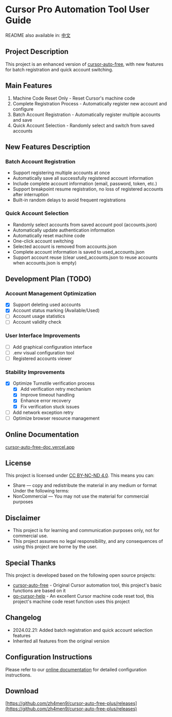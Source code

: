 # Cursor Pro Automation Tool User Guide

README also available in: [中文](./README.md)

## Project Description
This project is an enhanced version of [cursor-auto-free](https://github.com/chengazhen/cursor-auto-free), with new features for batch registration and quick account switching.

## Main Features
1. Machine Code Reset Only - Reset Cursor's machine code
2. Complete Registration Process - Automatically register new account and configure
3. Batch Account Registration - Automatically register multiple accounts and save
4. Quick Account Selection - Randomly select and switch from saved accounts

## New Features Description

### Batch Account Registration
- Support registering multiple accounts at once
- Automatically save all successfully registered account information
- Include complete account information (email, password, token, etc.)
- Support breakpoint resume registration, no loss of registered accounts after interruption
- Built-in random delays to avoid frequent registrations

### Quick Account Selection
- Randomly select accounts from saved account pool (accounts.json)
- Automatically update authentication information
- Automatically reset machine code
- One-click account switching
- Selected account is removed from accounts.json
- Complete account information is saved to used_accounts.json
- Support account reuse (clear used_accounts.json to reuse accounts when accounts.json is empty)

## Development Plan (TODO)

### Account Management Optimization
- [x] Support deleting used accounts
- [x] Account status marking (Available/Used)
- [ ] Account usage statistics
- [ ] Account validity check

### User Interface Improvements
- [ ] Add graphical configuration interface
- [ ] .env visual configuration tool
- [ ] Registered accounts viewer

### Stability Improvements
- [x] Optimize Turnstile verification process
  - [x] Add verification retry mechanism
  - [x] Improve timeout handling
  - [x] Enhance error recovery
  - [x] Fix verification stuck issues
- [ ] Add network exception retry
- [ ] Optimize browser resource management

## Online Documentation
[cursor-auto-free-doc.vercel.app](https://cursor-auto-free-doc.vercel.app)

## License
This project is licensed under [CC BY-NC-ND 4.0](https://creativecommons.org/licenses/by-nc-nd/4.0/).
This means you can:
- Share — copy and redistribute the material in any medium or format
Under the following terms:
- NonCommercial — You may not use the material for commercial purposes

## Disclaimer
- This project is for learning and communication purposes only, not for commercial use.
- This project assumes no legal responsibility, and any consequences of using this project are borne by the user.

## Special Thanks
This project is developed based on the following open source projects:

- [cursor-auto-free](https://github.com/chengazhen/cursor-auto-free) - Original Cursor automation tool, this project's basic functions are based on it
- [go-cursor-help](https://github.com/yuaotian/go-cursor-help) - An excellent Cursor machine code reset tool, this project's machine code reset function uses this project

## Changelog
- 2024.02.21: Added batch registration and quick account selection features
- Inherited all features from the original version

## Configuration Instructions
Please refer to our [online documentation](https://cursor-auto-free-doc.vercel.app) for detailed configuration instructions.

## Download
[https://github.com/zh4men9/cursor-auto-free-plus/releases](https://github.com/zh4men9/cursor-auto-free-plus/releases)